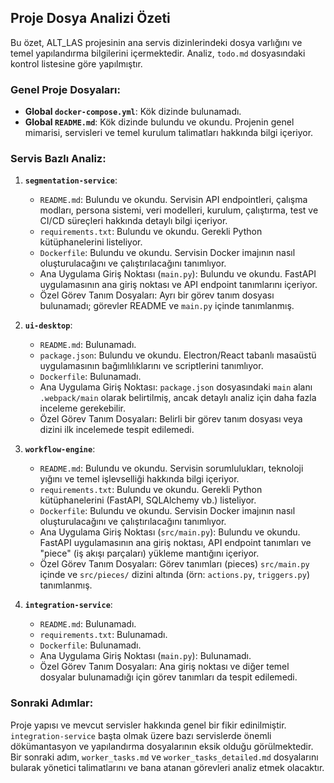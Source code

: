 ## Proje Dosya Analizi Özeti

Bu özet, ALT_LAS projesinin ana servis dizinlerindeki dosya varlığını ve temel yapılandırma bilgilerini içermektedir. Analiz, `todo.md` dosyasındaki kontrol listesine göre yapılmıştır.

### Genel Proje Dosyaları:

*   **Global `docker-compose.yml`**: Kök dizinde bulunamadı.
*   **Global `README.md`**: Kök dizinde bulundu ve okundu. Projenin genel mimarisi, servisleri ve temel kurulum talimatları hakkında bilgi içeriyor.

### Servis Bazlı Analiz:

1.  **`segmentation-service`**:
    *   `README.md`: Bulundu ve okundu. Servisin API endpointleri, çalışma modları, persona sistemi, veri modelleri, kurulum, çalıştırma, test ve CI/CD süreçleri hakkında detaylı bilgi içeriyor.
    *   `requirements.txt`: Bulundu ve okundu. Gerekli Python kütüphanelerini listeliyor.
    *   `Dockerfile`: Bulundu ve okundu. Servisin Docker imajının nasıl oluşturulacağını ve çalıştırılacağını tanımlıyor.
    *   Ana Uygulama Giriş Noktası (`main.py`): Bulundu ve okundu. FastAPI uygulamasının ana giriş noktası ve API endpoint tanımlarını içeriyor.
    *   Özel Görev Tanım Dosyaları: Ayrı bir görev tanım dosyası bulunamadı; görevler README ve `main.py` içinde tanımlanmış.

2.  **`ui-desktop`**:
    *   `README.md`: Bulunamadı.
    *   `package.json`: Bulundu ve okundu. Electron/React tabanlı masaüstü uygulamasının bağımlılıklarını ve scriptlerini tanımlıyor.
    *   `Dockerfile`: Bulunamadı.
    *   Ana Uygulama Giriş Noktası: `package.json` dosyasındaki `main` alanı `.webpack/main` olarak belirtilmiş, ancak detaylı analiz için daha fazla inceleme gerekebilir.
    *   Özel Görev Tanım Dosyaları: Belirli bir görev tanım dosyası veya dizini ilk incelemede tespit edilemedi.

3.  **`workflow-engine`**:
    *   `README.md`: Bulundu ve okundu. Servisin sorumlulukları, teknoloji yığını ve temel işlevselliği hakkında bilgi içeriyor.
    *   `requirements.txt`: Bulundu ve okundu. Gerekli Python kütüphanelerini (FastAPI, SQLAlchemy vb.) listeliyor.
    *   `Dockerfile`: Bulundu ve okundu. Servisin Docker imajının nasıl oluşturulacağını ve çalıştırılacağını tanımlıyor.
    *   Ana Uygulama Giriş Noktası (`src/main.py`): Bulundu ve okundu. FastAPI uygulamasının ana giriş noktası, API endpoint tanımları ve "piece" (iş akışı parçaları) yükleme mantığını içeriyor.
    *   Özel Görev Tanım Dosyaları: Görev tanımları (pieces) `src/main.py` içinde ve `src/pieces/` dizini altında (örn: `actions.py`, `triggers.py`) tanımlanmış.

4.  **`integration-service`**:
    *   `README.md`: Bulunamadı.
    *   `requirements.txt`: Bulunamadı.
    *   `Dockerfile`: Bulunamadı.
    *   Ana Uygulama Giriş Noktası (`main.py`): Bulunamadı.
    *   Özel Görev Tanım Dosyaları: Ana giriş noktası ve diğer temel dosyalar bulunamadığı için görev tanımları da tespit edilemedi.

### Sonraki Adımlar:

Proje yapısı ve mevcut servisler hakkında genel bir fikir edinilmiştir. `integration-service` başta olmak üzere bazı servislerde önemli dökümantasyon ve yapılandırma dosyalarının eksik olduğu görülmektedir. Bir sonraki adım, `worker_tasks.md` ve `worker_tasks_detailed.md` dosyalarını bularak yönetici talimatlarını ve bana atanan görevleri analiz etmek olacaktır.
